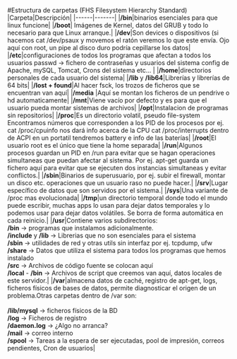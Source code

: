 #Estructura de carpetas (FHS Filesystem Hierarchy Standard)
|Carpeta|Descripción|
|------|-------|
|**/bin**|binarios esenciales para que linux funcione|
|**/boot**| Imágenes de Kernel, datos del GRUB y todo lo necesario para que Linux arranque.|
|**/dev**|Son devices o dispositivos (si hacemos cat /dev/psaux y movemos el ratón veremos lo que este envía. Ojo aquí con root, un pipe al disco duro podría cepillarse los datos|
|**/etc**|configuraciones de todos los programas que afectan a todos los usuarios passwd → fichero de contraseñas y usuarios del sistema config de Apache, mySQL, Tomcat, Crons del sistema etc… |
|**/home**|directorios personales de cada usuario del sistema|
|**/lib** y **/lib64**|Librerías y librerías de 64 bits|
|**/lost + found**|Al hacer fsck, los trozos de ficheros que se encuentran van aquí|
|**/media** |Aquí se montan los ficheros de un pendrive o hd automaticamente|
|**/mnt**|Viene vacío por defecto y es para que el usuario pueda montar sistemas de archivos|
|**/opt**|Instalacion de programas sin repositorios|
|**/proc**|Es un directorio volatil, pseudo file-system Encontramos números que corresponden a los PID de los procesos por ej. cat /proc/cpuinfo nos dará info acerca de la CPU cat /proc/interrupts dentro de ACPI en un portatil tendremos battery e info de las baterías|
|**/root**|El usuario root es el único que tiene la home separada|
|**/run**|Algunos procesos guardan un PID en /run para evitar que se hagan operaciones simultaneas que puedan afectar al sistema. Por ej. apt-get guarda un fichero aquí para evitar que se ejecuten dos instancias simultaneas y evitar conflictos.|
|**/sbin**|Binarios de superusuario, por ej. subir el firewall, montar un disco etc. operaciones que un usuario raso no puede hacer.|
|**/srv**|Lugar específico de datos que son servidos por el sistema.|
|**/sys**|Una variante de /proc mas evolucionada|
|**/tmp**|un directorio temporal donde todo el mundo puede escribir, muchas apps lo usan para dejar datos temporales y lo podemos usar para dejar datos volátiles. Se borra de forma automática en cada reinicio.|
|**/usr**|Contiene varios subdirectorios:<br/>**/bin** → programas que instalamos adicionalmente.<br/>**/include** y **/lib** → Librerias que no son esenciales para el sistema<br/>**/sbin** → utilidades de red y otras utils sin interfaz por ej. tcpdump, ufw<br/>**/share** → Datos que utiliza el sistema para todos los programas que hemos instalado<br/>**/src** → Archivos de código fuente se colocan aquí<br/>**/local** - **/bin** → Archivos de script que creemos van aquí, datos locales de este servidor.|
|**/var**|almacena datos de caché, registro de apt-get, logs, ficheros físicos de bases de datos, permite diagnosticar el origen de un problema.Otras carpetas dentro de /var son:<br/><br/>**/lib/mysql** → ficheros físicos de la BD<br/>**/log** → Ficheros de registro<br/>**/daemon.log** → ¿Algo no arranca?<br/>**/mail** → correo interno <br/>**/spool** → Tareas a la espera de ser ejecutadas, pool de impresión, correos pendientes, Cron de usuarios|

